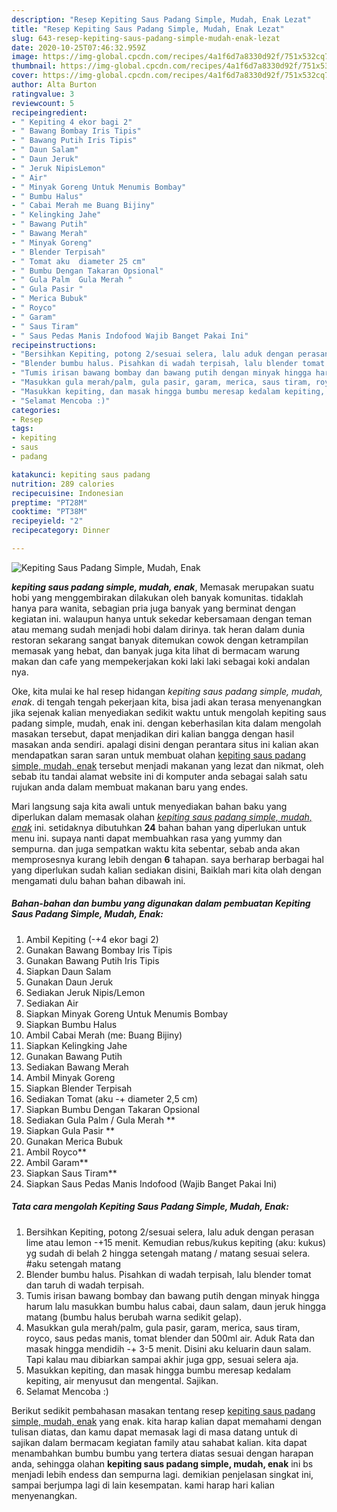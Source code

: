 ```yaml
---
description: "Resep Kepiting Saus Padang Simple, Mudah, Enak Lezat"
title: "Resep Kepiting Saus Padang Simple, Mudah, Enak Lezat"
slug: 643-resep-kepiting-saus-padang-simple-mudah-enak-lezat
date: 2020-10-25T07:46:32.959Z
image: https://img-global.cpcdn.com/recipes/4a1f6d7a8330d92f/751x532cq70/kepiting-saus-padang-simple-mudah-enak-foto-resep-utama.jpg
thumbnail: https://img-global.cpcdn.com/recipes/4a1f6d7a8330d92f/751x532cq70/kepiting-saus-padang-simple-mudah-enak-foto-resep-utama.jpg
cover: https://img-global.cpcdn.com/recipes/4a1f6d7a8330d92f/751x532cq70/kepiting-saus-padang-simple-mudah-enak-foto-resep-utama.jpg
author: Alta Burton
ratingvalue: 3
reviewcount: 5
recipeingredient:
- " Kepiting 4 ekor bagi 2"
- " Bawang Bombay Iris Tipis"
- " Bawang Putih Iris Tipis"
- " Daun Salam"
- " Daun Jeruk"
- " Jeruk NipisLemon"
- " Air"
- " Minyak Goreng Untuk Menumis Bombay"
- " Bumbu Halus"
- " Cabai Merah me Buang Bijiny"
- " Kelingking Jahe"
- " Bawang Putih"
- " Bawang Merah"
- " Minyak Goreng"
- " Blender Terpisah"
- " Tomat aku  diameter 25 cm"
- " Bumbu Dengan Takaran Opsional"
- " Gula Palm  Gula Merah "
- " Gula Pasir "
- " Merica Bubuk"
- " Royco"
- " Garam"
- " Saus Tiram"
- " Saus Pedas Manis Indofood Wajib Banget Pakai Ini"
recipeinstructions:
- "Bersihkan Kepiting, potong 2/sesuai selera, lalu aduk dengan perasan lime atau lemon -+15 menit. Kemudian rebus/kukus kepiting (aku: kukus) yg sudah di belah 2 hingga setengah matang / matang sesuai selera. #aku setengah matang"
- "Blender bumbu halus. Pisahkan di wadah terpisah, lalu blender tomat dan taruh di wadah terpisah."
- "Tumis irisan bawang bombay dan bawang putih dengan minyak hingga harum lalu masukkan bumbu halus cabai, daun salam, daun jeruk hingga matang (bumbu halus berubah warna sedikit gelap)."
- "Masukkan gula merah/palm, gula pasir, garam, merica, saus tiram, royco, saus pedas manis, tomat blender dan 500ml air. Aduk Rata dan masak hingga mendidih -+ 3-5 menit. Disini aku keluarin daun salam. Tapi kalau mau dibiarkan sampai akhir juga gpp, sesuai selera aja."
- "Masukkan kepiting, dan masak hingga bumbu meresap kedalam kepiting, air menyusut dan mengental. Sajikan."
- "Selamat Mencoba :)"
categories:
- Resep
tags:
- kepiting
- saus
- padang

katakunci: kepiting saus padang 
nutrition: 289 calories
recipecuisine: Indonesian
preptime: "PT28M"
cooktime: "PT38M"
recipeyield: "2"
recipecategory: Dinner

---
```



![Kepiting Saus Padang Simple, Mudah, Enak](https://img-global.cpcdn.com/recipes/4a1f6d7a8330d92f/751x532cq70/kepiting-saus-padang-simple-mudah-enak-foto-resep-utama.jpg)

<b><i>kepiting saus padang simple, mudah, enak</i></b>, Memasak merupakan suatu hobi yang menggembirakan dilakukan oleh banyak komunitas. tidaklah hanya para wanita, sebagian pria juga banyak yang berminat dengan kegiatan ini. walaupun hanya untuk sekedar kebersamaan dengan teman atau memang sudah menjadi hobi dalam dirinya. tak heran dalam dunia restoran sekarang sangat banyak ditemukan cowok dengan ketrampilan memasak yang hebat, dan banyak juga kita lihat di bermacam warung makan dan cafe yang mempekerjakan koki laki laki sebagai koki andalan nya.



Oke, kita mulai ke hal resep hidangan <i>kepiting saus padang simple, mudah, enak</i>. di tengah tengah pekerjaan kita, bisa jadi akan terasa menyenangkan jika sejenak kalian menyediakan sedikit waktu untuk mengolah kepiting saus padang simple, mudah, enak ini. dengan keberhasilan kita dalam mengolah masakan tersebut, dapat menjadikan diri kalian bangga dengan hasil masakan anda sendiri. apalagi disini dengan perantara situs ini kalian akan mendapatkan saran saran untuk membuat olahan <u>kepiting saus padang simple, mudah, enak</u> tersebut menjadi makanan yang lezat dan nikmat, oleh sebab itu tandai alamat website ini di komputer anda sebagai salah satu rujukan anda dalam membuat makanan baru yang endes.


Mari langsung saja kita awali untuk menyediakan bahan baku yang diperlukan dalam memasak olahan <u><i>kepiting saus padang simple, mudah, enak</i></u> ini. setidaknya dibutuhkan <b>24</b> bahan bahan yang diperlukan untuk menu ini. supaya nanti dapat membuahkan rasa yang yummy dan sempurna. dan juga sempatkan waktu kita sebentar, sebab anda akan memprosesnya kurang lebih dengan <b>6</b> tahapan. saya berharap berbagai hal yang diperlukan sudah kalian sediakan disini, Baiklah mari kita olah dengan mengamati dulu bahan bahan dibawah ini.

<!--inarticleads1-->

##### Bahan-bahan dan bumbu yang digunakan dalam pembuatan Kepiting Saus Padang Simple, Mudah, Enak:

1. Ambil  Kepiting (-+4 ekor bagi 2)
1. Gunakan  Bawang Bombay Iris Tipis
1. Gunakan  Bawang Putih Iris Tipis
1. Siapkan  Daun Salam
1. Gunakan  Daun Jeruk
1. Sediakan  Jeruk Nipis/Lemon
1. Sediakan  Air
1. Siapkan  Minyak Goreng Untuk Menumis Bombay
1. Siapkan  Bumbu Halus
1. Ambil  Cabai Merah (me: Buang Bijiny)
1. Siapkan  Kelingking Jahe
1. Gunakan  Bawang Putih
1. Sediakan  Bawang Merah
1. Ambil  Minyak Goreng
1. Siapkan  Blender Terpisah
1. Sediakan  Tomat (aku -+ diameter 2,5 cm)
1. Siapkan  Bumbu Dengan Takaran Opsional
1. Sediakan  Gula Palm / Gula Merah **
1. Siapkan  Gula Pasir **
1. Gunakan  Merica Bubuk
1. Ambil  Royco**
1. Ambil  Garam**
1. Siapkan  Saus Tiram**
1. Siapkan  Saus Pedas Manis Indofood (Wajib Banget Pakai Ini)




<!--inarticleads2-->

##### Tata cara mengolah Kepiting Saus Padang Simple, Mudah, Enak:

1. Bersihkan Kepiting, potong 2/sesuai selera, lalu aduk dengan perasan lime atau lemon -+15 menit. Kemudian rebus/kukus kepiting (aku: kukus) yg sudah di belah 2 hingga setengah matang / matang sesuai selera. #aku setengah matang
1. Blender bumbu halus. Pisahkan di wadah terpisah, lalu blender tomat dan taruh di wadah terpisah.
1. Tumis irisan bawang bombay dan bawang putih dengan minyak hingga harum lalu masukkan bumbu halus cabai, daun salam, daun jeruk hingga matang (bumbu halus berubah warna sedikit gelap).
1. Masukkan gula merah/palm, gula pasir, garam, merica, saus tiram, royco, saus pedas manis, tomat blender dan 500ml air. Aduk Rata dan masak hingga mendidih -+ 3-5 menit. Disini aku keluarin daun salam. Tapi kalau mau dibiarkan sampai akhir juga gpp, sesuai selera aja.
1. Masukkan kepiting, dan masak hingga bumbu meresap kedalam kepiting, air menyusut dan mengental. Sajikan.
1. Selamat Mencoba :)




Berikut sedikit pembahasan masakan tentang resep <u>kepiting saus padang simple, mudah, enak</u> yang enak. kita harap kalian dapat memahami dengan tulisan diatas, dan kamu dapat memasak lagi di masa datang untuk di sajikan dalam bermacam kegiatan family atau sahabat kalian. kita dapat menambahkan bumbu bumbu yang tertera diatas sesuai dengan harapan anda, sehingga olahan <b>kepiting saus padang simple, mudah, enak</b> ini bs menjadi lebih endess dan sempurna lagi. demikian penjelasan singkat ini, sampai berjumpa lagi di lain kesempatan. kami harap hari kalian menyenangkan.
